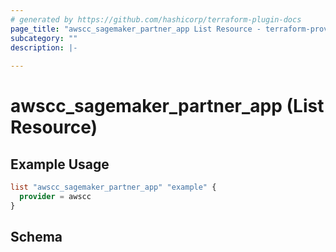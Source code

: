 ```yaml
---
# generated by https://github.com/hashicorp/terraform-plugin-docs
page_title: "awscc_sagemaker_partner_app List Resource - terraform-provider-awscc"
subcategory: ""
description: |-
  
---
```


# awscc_sagemaker_partner_app (List Resource)



## Example Usage

```terraform
list "awscc_sagemaker_partner_app" "example" {
  provider = awscc
}
```

<!-- schema generated by tfplugindocs -->
## Schema
